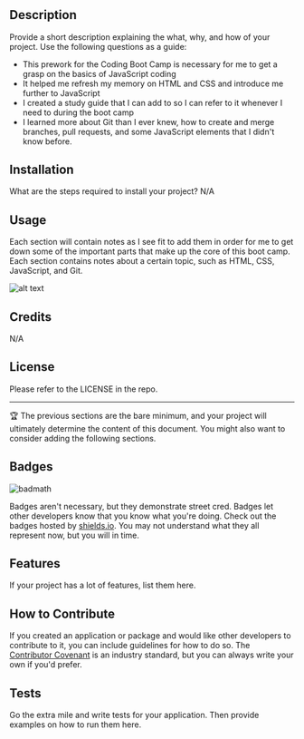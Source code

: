 # <Your-Project-Title>

## Description

Provide a short description explaining the what, why, and how of your project. Use the following questions as a guide:

- This prework for the Coding Boot Camp is necessary for me to get a grasp on the basics of JavaScript coding
- It helped me refresh my memory on HTML and CSS and introduce me further to JavaScript
- I created a study guide that I can add to so I can refer to it whenever I need to during the boot camp
- I learned more about Git than I ever knew, how to create and merge branches, pull requests, and some JavaScript elements that I didn't know before.

## Installation

What are the steps required to install your project? N/A

## Usage

Each section will contain notes as I see fit to add them in order for me to get down some of the important parts that make up the core of this boot camp. Each section contains notes about a certain topic, such as HTML, CSS, JavaScript, and Git.

![alt text](assets/images/screenshot.png)

## Credits

N/A

## License

Please refer to the LICENSE in the repo.

---

🏆 The previous sections are the bare minimum, and your project will ultimately determine the content of this document. You might also want to consider adding the following sections.

## Badges

![badmath](https://img.shields.io/github/languages/top/nielsenjared/badmath)

Badges aren't necessary, but they demonstrate street cred. Badges let other developers know that you know what you're doing. Check out the badges hosted by [shields.io](https://shields.io/). You may not understand what they all represent now, but you will in time.

## Features

If your project has a lot of features, list them here.

## How to Contribute

If you created an application or package and would like other developers to contribute to it, you can include guidelines for how to do so. The [Contributor Covenant](https://www.contributor-covenant.org/) is an industry standard, but you can always write your own if you'd prefer.

## Tests

Go the extra mile and write tests for your application. Then provide examples on how to run them here.